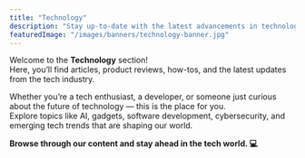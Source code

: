 ```yaml
---
title: "Technology"
description: "Stay up-to-date with the latest advancements in technology, from cutting-edge innovations to industry trends. Dive deep into the tech world with articles, reviews, and guides."
featuredImage: "/images/banners/technology-banner.jpg"
---
```


Welcome to the **Technology** section!  
Here, you’ll find articles, product reviews, how-tos, and the latest updates from the tech industry.

Whether you’re a tech enthusiast, a developer, or someone just curious about the future of technology — this is the place for you.  
Explore topics like AI, gadgets, software development, cybersecurity, and emerging tech trends that are shaping our world.

**Browse through our content and stay ahead in the tech world. 💻**